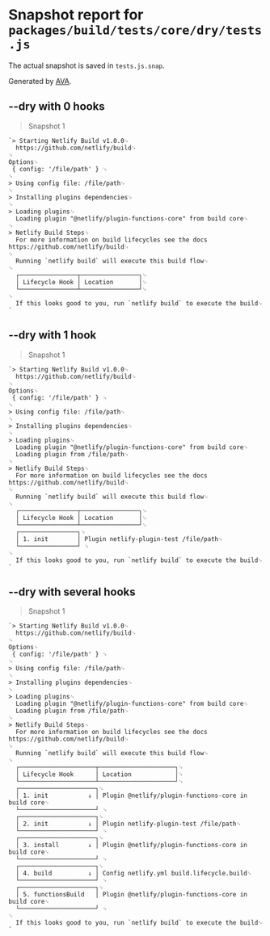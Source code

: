 # Snapshot report for `packages/build/tests/core/dry/tests.js`

The actual snapshot is saved in `tests.js.snap`.

Generated by [AVA](https://ava.li).

## --dry with 0 hooks

> Snapshot 1

    `> Starting Netlify Build v1.0.0␊
      https://github.com/netlify/build␊
    ␊
    Options␊
     { config: '/file/path' } ␊
    ␊
    > Using config file: /file/path␊
    ␊
    > Installing plugins dependencies␊
    ␊
    > Loading plugins␊
      Loading plugin "@netlify/plugin-functions-core" from build core␊
    ␊
    > Netlify Build Steps␊
      For more information on build lifecycles see the docs https://github.com/netlify/build␊
    ␊
      Running `netlify build` will execute this build flow␊
    ␊
      ┌────────────────┬────────────────┐␊
      │ Lifecycle Hook │ Location       │␊
      └────────────────┴────────────────┘␊
    ␊
      If this looks good to you, run `netlify build` to execute the build␊
    `

## --dry with 1 hook

> Snapshot 1

    `> Starting Netlify Build v1.0.0␊
      https://github.com/netlify/build␊
    ␊
    Options␊
     { config: '/file/path' } ␊
    ␊
    > Using config file: /file/path␊
    ␊
    > Installing plugins dependencies␊
    ␊
    > Loading plugins␊
      Loading plugin "@netlify/plugin-functions-core" from build core␊
      Loading plugin from /file/path␊
    ␊
    > Netlify Build Steps␊
      For more information on build lifecycles see the docs https://github.com/netlify/build␊
    ␊
      Running `netlify build` will execute this build flow␊
    ␊
      ┌────────────────┬────────────────┐␊
      │ Lifecycle Hook │ Location       │␊
      └────────────────┴────────────────┘␊
      ┌────────────────┐␊
      │ 1. init        │ Plugin netlify-plugin-test /file/path␊
      └────────────────┘ ␊
    ␊
      If this looks good to you, run `netlify build` to execute the build␊
    `

## --dry with several hooks

> Snapshot 1

    `> Starting Netlify Build v1.0.0␊
      https://github.com/netlify/build␊
    ␊
    Options␊
     { config: '/file/path' } ␊
    ␊
    > Using config file: /file/path␊
    ␊
    > Installing plugins dependencies␊
    ␊
    > Loading plugins␊
      Loading plugin "@netlify/plugin-functions-core" from build core␊
      Loading plugin from /file/path␊
    ␊
    > Netlify Build Steps␊
      For more information on build lifecycles see the docs https://github.com/netlify/build␊
    ␊
      Running `netlify build` will execute this build flow␊
    ␊
      ┌─────────────────────┬─────────────────────┐␊
      │ Lifecycle Hook      │ Location            │␊
      └─────────────────────┴─────────────────────┘␊
      ┌─────────────────────┐␊
      │ 1. init           ↓ │ Plugin @netlify/plugin-functions-core in build core␊
      └─────────────────────┘ ␊
      ┌─────────────────────┐␊
      │ 2. init           ↓ │ Plugin netlify-plugin-test /file/path␊
      └─────────────────────┘ ␊
      ┌─────────────────────┐␊
      │ 3. install        ↓ │ Plugin @netlify/plugin-functions-core in build core␊
      └─────────────────────┘ ␊
      ┌─────────────────────┐␊
      │ 4. build          ↓ │ Config netlify.yml build.lifecycle.build␊
      └─────────────────────┘ ␊
      ┌─────────────────────┐␊
      │ 5. functionsBuild   │ Plugin @netlify/plugin-functions-core in build core␊
      └─────────────────────┘ ␊
    ␊
      If this looks good to you, run `netlify build` to execute the build␊
    `
